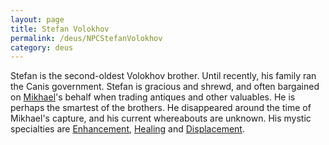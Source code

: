 ```yaml
---
layout: page
title: Stefan Volokhov
permalink: /deus/NPCStefanVolokhov
category: deus
---
```

Stefan is the second-oldest Volokhov brother. Until recently, his family ran the Canis government. Stefan is gracious and shrewd, and often bargained on [Mikhael](NPCVolokhov)'s behalf when trading antiques and other valuables. He is perhaps the smartest of the brothers. He disappeared around the time of Mikhael's capture, and his current whereabouts are unknown. His mystic specialties are [Enhancement](/gaming/mystic/enhancement.html), [Healing](/gaming/mystic/healing.html) and [Displacement](/gaming/mystic/displacement.html).
